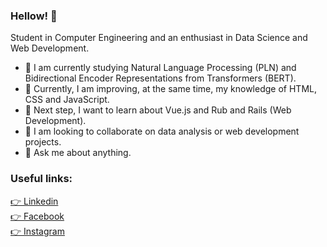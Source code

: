 ### Hellow! 👋

Student in Computer Engineering and an enthusiast in Data Science and Web Development.

- 🔭 I am currently studying Natural Language Processing (PLN) and Bidirectional Encoder Representations from Transformers (BERT).
- 🔭 Currently, I am improving, at the same time, my knowledge of HTML, CSS and JavaScript.
- 🔭 Next step, I want to learn about Vue.js and Rub and Rails (Web Development).
- 👯 I am looking to collaborate on data analysis or web development projects.
- 💬 Ask me about anything.

### Useful links: 
[ 👉 Linkedin](www.linkedin.com/in/mateusbrugnaroto) <br>
[ 👉 Facebook](https://www.facebook.com/mateus.brugnaroto) <br>
[ 👉 Instagram](https://www.instagram.com/brugnaroto_mateus/)
<!--
**MBrugnaroto/MBrugnaroto** is a ✨ _special_ ✨ repository because its `README.md` (this file) appears on your GitHub profile.

Here are some ideas to get you started:

- 🔭 I’m currently working on ...
- 🌱 I’m currently learning ...
- 👯 I’m looking to collaborate on ...
- 🤔 I’m looking for help with ...
- 💬 Ask me about ...
- 📫 How to reach me: ...
- 😄 Pronouns: ...
- ⚡ Fun fact: ...
-->
